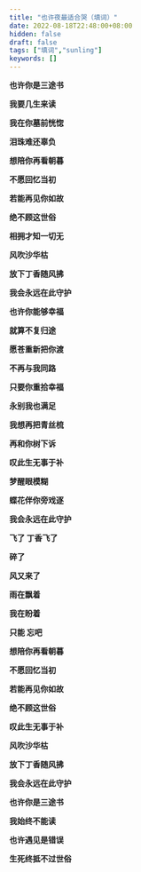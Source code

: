 ```yaml
---
title: "也许夜最适合哭（填词）"
date: 2022-08-18T22:48:00+08:00
hidden: false
draft: false
tags: ["填词","sunling"]
keywords: []
---
```


**也许你是三途书**

**我要几生来读**

**我在你墓前恍惚**

**泪珠难还辜负**

**想陪你再看朝暮**

**不愿回忆当初**

**若能再见你如故**

**绝不顾这世俗**

**相拥才知一切无**

**风吹沙华枯**

**放下丁香随风拂**

**我会永远在此守护**

**也许你能够幸福**

**就算不复归途**

**愿苍重新把你渡**

**不再与我同路**

**只要你重拾幸福**

**永别我也满足**

**我想再把青丝梳**

**再和你树下诉**

**叹此生无事于补**

**梦醒眼模糊**

**蝶花伴你旁戏逐**

**我会永远在此守护**

**飞了 丁香飞了**

**碎了**

**风又来了**

**雨在飘着**

**我在盼着**

**只能 忘吧**

**想陪你再看朝暮**

**不愿回忆当初**

**若能再见你如故**

**绝不顾这世俗**

**叹此生无事于补**

**风吹沙华枯**

**放下丁香随风拂**

**我会永远在此守护**

**也许你是三途书**

**我始终不能读**

**也许遇见是错误**

**生死终抵不过世俗**
